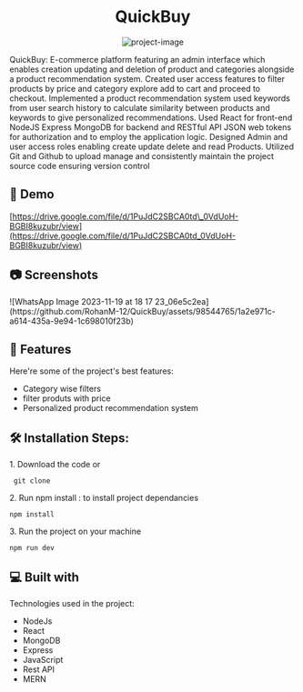 <h1 align="center" id="title">QuickBuy</h1>

<p align="center"><img src="https://socialify.git.ci/RohanM-12/QuickBuy/image?description=1&amp;descriptionEditable=General%20Purpose%20E-Commerce%20platform%20with%20personalized%20%0Arecommendation%20system&amp;font=Raleway&amp;language=1&amp;logo=https%3A%2F%2Fupload.wikimedia.org%2Fwikipedia%2Fcommons%2F9%2F94%2FMERN-logo.png&amp;name=1&amp;owner=1&amp;pattern=Circuit%20Board&amp;theme=Light" alt="project-image"></p>

<p id="description">QuickBuy: E-commerce platform featuring an admin interface which enables creation updating and deletion of product and categories alongside a product recommendation system. Created user access features to filter products by price and category explore add to cart and proceed to checkout. Implemented a product recommendation system used keywords from user search history to calculate similarity between products and keywords to give personalized recommendations. Used React for front-end NodeJS Express MongoDB for backend and RESTful API JSON web tokens for authorization and to employ the application logic. Designed Admin and user access roles enabling create update delete and read Products. Utilized Git and Github to upload manage and consistently maintain the project source code ensuring version control</p>

<h2>🚀 Demo</h2>

[https://drive.google.com/file/d/1PuJdC2SBCA0td\_0VdUoH-BGBI8kuzubr/view](https://drive.google.com/file/d/1PuJdC2SBCA0td_0VdUoH-BGBI8kuzubr/view)

  <h2>📷 Screenshots</h2>
  ![WhatsApp Image 2023-11-19 at 18 17 23_06e5c2ea](https://github.com/RohanM-12/QuickBuy/assets/98544765/1a2e971c-a614-435a-9e94-1c698010f23b)
  

  
<h2>🧐 Features</h2>

Here're some of the project's best features:

*   Category wise filters
*   filter produts with price
*   Personalized product recommendation system

<h2>🛠️ Installation Steps:</h2>

<p>1. Download the code or</p>

```
 git clone 
```

<p>2. Run npm install : to install project dependancies</p>

```
npm install 
```

<p>3. Run the project on your machine</p>

```
npm run dev
```

  
  
<h2>💻 Built with</h2>

Technologies used in the project:

*   NodeJs
*   React
*   MongoDB
*   Express
*   JavaScript
*   Rest API
*   MERN
